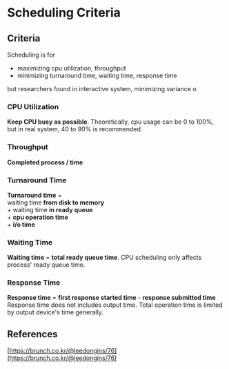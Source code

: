# Scheduling Criteria

## Criteria

Scheduling is for  
-  maximizing cpu utilization, throughput  
-  minimizing turnaround time, waiting time, response time

but researchers found in interactive system, minimizing variance o

### CPU Utilization

**Keep CPU busy as possible**. Theoretically, cpu usage can be 0 to 100%, but in real system, 40 to 90% is recommended.

### Throughput

**Completed process / time**

### Turnaround Time

**Turnaround time** =  
        waiting time **from disk to memory**   
        + waiting time **in ready queue**  
        + **cpu operation time**  
        + **i/o time**

### Waiting Time

**Waiting time** = **total ready queue time**. CPU scheduling only affects process' ready queue time.

### Response Time

**Response time** = **first response started time** - **response submitted time**  
Response time does not includes output time. Total operation time is limited by output device's time generally.

## References

[https://brunch.co.kr/@leedongins/76](https://brunch.co.kr/@leedongins/76)

